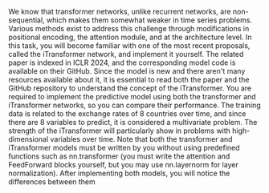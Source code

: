 We know that transformer networks, unlike recurrent networks, are non-sequential, which
makes them somewhat weaker in time series problems. Various methods exist to address
this challenge through modifications in positional encoding, the attention module, and at
the architecture level. In this task, you will become familiar with one of the most recent
proposals, called the iTransformer network, and implement it yourself. The related paper
is indexed in ICLR 2024, and the corresponding model code is available on their GitHub.
Since the model is new and there aren't many resources available about it, it is essential
to read both the paper and the GitHub repository to understand the concept of the
iTransformer. You are required to implement the predictive model using both the
transformer and iTransformer networks, so you can compare their performance. The
training data is related to the exchange rates of 8 countries over time, and since there are
8 variables to predict, it is considered a multivariate problem.
The strength of the iTransformer will particularly show in problems with high-dimensional
variables over time. Note that both the transformer and iTransformer models must be
written by you without using predefined functions such as nn.transformer (you must write
the attention and FeedForward blocks yourself, but you may use nn.layernorm for layer
normalization). After implementing both models, you will notice the differences between
them
